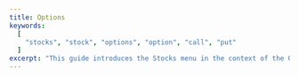 ```yaml
---
title: Options
keywords:
  [
    "stocks", "stock", "options", "option", "call", "put"
  ]
excerpt: "This guide introduces the Stocks menu in the context of the OpenBB SDK."
---
```

